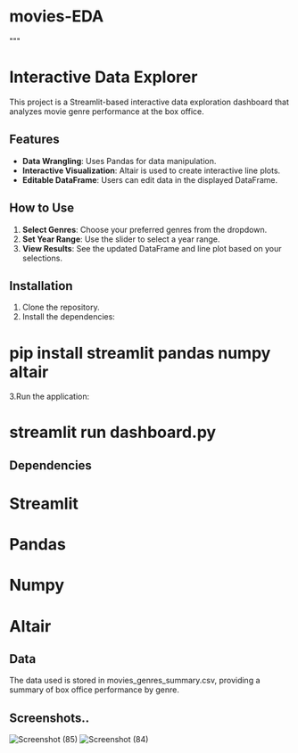 # movies-EDA
"""
# Interactive Data Explorer

This project is a Streamlit-based interactive data exploration dashboard that analyzes movie genre performance at the box office.

## Features
- **Data Wrangling**: Uses Pandas for data manipulation.
- **Interactive Visualization**: Altair is used to create interactive line plots.
- **Editable DataFrame**: Users can edit data in the displayed DataFrame.

## How to Use
1. **Select Genres**: Choose your preferred genres from the dropdown.
2. **Set Year Range**: Use the slider to select a year range.
3. **View Results**: See the updated DataFrame and line plot based on your selections.

## Installation
1. Clone the repository.
2. Install the dependencies:
  # pip install streamlit pandas numpy altair
3.Run the application:
  # streamlit run dashboard.py

 ## Dependencies
# Streamlit
# Pandas
# Numpy
# Altair

## Data
The data used is stored in movies_genres_summary.csv, providing a summary of box office performance by genre.

## Screenshots..

![Screenshot (85)](https://github.com/user-attachments/assets/785b01fd-2925-40e7-b21b-0fd55153ad83)
![Screenshot (84)](https://github.com/user-attachments/assets/a7176f07-d8fc-4e44-8003-e6ae327a2992)





